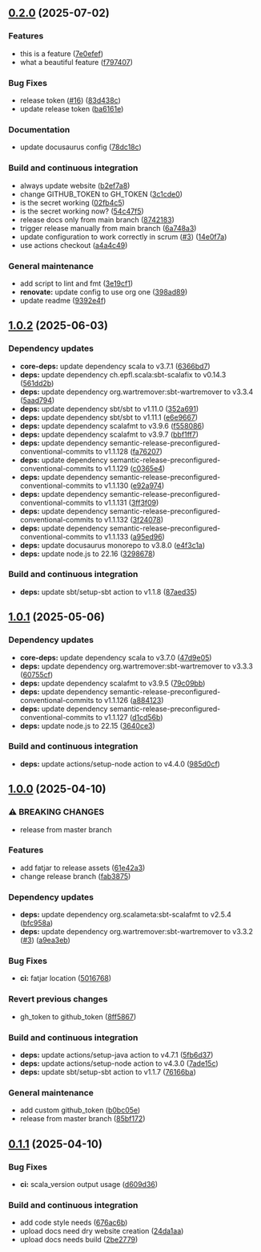 ## [0.2.0](https://github.com/scerediTestingOrg/testing-in-the-90s/compare/v0.1.0...v0.2.0) (2025-07-02)

### Features

* this is a feature ([7e0efef](https://github.com/scerediTestingOrg/testing-in-the-90s/commit/7e0efef8d230d4e93ad5eeaa3b1bfd02099e98dd))
* what a beautiful feature ([f797407](https://github.com/scerediTestingOrg/testing-in-the-90s/commit/f797407ce53aaa5a49cdbbdbc5c0c6df5ca0d52c))

### Bug Fixes

* release token ([#16](https://github.com/scerediTestingOrg/testing-in-the-90s/issues/16)) ([83d438c](https://github.com/scerediTestingOrg/testing-in-the-90s/commit/83d438c5b08ddadd0d063e199ff40c611894baae))
* update release token ([ba6161e](https://github.com/scerediTestingOrg/testing-in-the-90s/commit/ba6161eaeb7a95bc2c347d6569edf8edc2561735))

### Documentation

* update docusaurus config ([78dc18c](https://github.com/scerediTestingOrg/testing-in-the-90s/commit/78dc18c886844c40c952e05527a72676a58e19a9))

### Build and continuous integration

* always update website ([b2ef7a8](https://github.com/scerediTestingOrg/testing-in-the-90s/commit/b2ef7a836fcf6c4b280ee385377003a03b405418))
* change GITHUB_TOKEN to GH_TOKEN ([3c1cde0](https://github.com/scerediTestingOrg/testing-in-the-90s/commit/3c1cde0ac6a311c8ab24c993c657240a54cbf0f7))
* is the secret working ([02fb4c5](https://github.com/scerediTestingOrg/testing-in-the-90s/commit/02fb4c5f579169c592dec335b6afca42443f4b0c))
* is the secret working now? ([54c47f5](https://github.com/scerediTestingOrg/testing-in-the-90s/commit/54c47f5157f1ba393195edca439e1350cc05d62b))
* release docs only from main branch ([8742183](https://github.com/scerediTestingOrg/testing-in-the-90s/commit/87421833392af31ef0f6aa684acb762e3db2559c))
* trigger release manually from main branch ([6a748a3](https://github.com/scerediTestingOrg/testing-in-the-90s/commit/6a748a3f9b77d84629c7022b8faf1f4964fb9343))
* update configuration to work correctly in scrum ([#3](https://github.com/scerediTestingOrg/testing-in-the-90s/issues/3)) ([14e0f7a](https://github.com/scerediTestingOrg/testing-in-the-90s/commit/14e0f7ad699e2475fc333ba330cc14edc6cf4e3d))
* use actions checkout ([a4a4c49](https://github.com/scerediTestingOrg/testing-in-the-90s/commit/a4a4c4962b374fbff7d0526099b5609bec070278))

### General maintenance

* add script to lint and fmt ([3e19cf1](https://github.com/scerediTestingOrg/testing-in-the-90s/commit/3e19cf1a5b80d72a75aeea9131dd7d000fc3093d))
* **renovate:** update config to use org one ([398ad89](https://github.com/scerediTestingOrg/testing-in-the-90s/commit/398ad892a38ff59f076ae57e272a4b66b926f8ba))
* update readme ([9392e4f](https://github.com/scerediTestingOrg/testing-in-the-90s/commit/9392e4f65565bc8041905c1e2ef51250ce134044))

## [1.0.2](https://github.com/sceredi/template-for-scala3-projects/compare/v1.0.1...v1.0.2) (2025-06-03)

### Dependency updates

* **core-deps:** update dependency scala to v3.7.1 ([6366bd7](https://github.com/sceredi/template-for-scala3-projects/commit/6366bd7d17d8582ef2c93ef278557849a758eebb))
* **deps:** update dependency ch.epfl.scala:sbt-scalafix to v0.14.3 ([561dd2b](https://github.com/sceredi/template-for-scala3-projects/commit/561dd2b11c761103d99655a2007f3dd4b5f06d37))
* **deps:** update dependency org.wartremover:sbt-wartremover to v3.3.4 ([5aad794](https://github.com/sceredi/template-for-scala3-projects/commit/5aad794ee4d0b5f9ab1153f4191d2df354125126))
* **deps:** update dependency sbt/sbt to v1.11.0 ([352a691](https://github.com/sceredi/template-for-scala3-projects/commit/352a69118a91040c8e13eb0451be137a4c3d6e1c))
* **deps:** update dependency sbt/sbt to v1.11.1 ([e6e9667](https://github.com/sceredi/template-for-scala3-projects/commit/e6e9667f5fbc5dc9daaa096780203e599c0ec5b9))
* **deps:** update dependency scalafmt to v3.9.6 ([f558086](https://github.com/sceredi/template-for-scala3-projects/commit/f558086a95ae4094dd38dc68c2b03e15ea178f1c))
* **deps:** update dependency scalafmt to v3.9.7 ([bbf1ff7](https://github.com/sceredi/template-for-scala3-projects/commit/bbf1ff7a8505bc51d6d96e575a4d068a7d1aafd1))
* **deps:** update dependency semantic-release-preconfigured-conventional-commits to v1.1.128 ([fa76207](https://github.com/sceredi/template-for-scala3-projects/commit/fa762070b8b308f37b7d6bf4733be94d489b5275))
* **deps:** update dependency semantic-release-preconfigured-conventional-commits to v1.1.129 ([c0365e4](https://github.com/sceredi/template-for-scala3-projects/commit/c0365e463addee9e49971197b9e0cb34ad7ad136))
* **deps:** update dependency semantic-release-preconfigured-conventional-commits to v1.1.130 ([e92a974](https://github.com/sceredi/template-for-scala3-projects/commit/e92a974be2a0dea8b85f461fa77b1babb7cb0136))
* **deps:** update dependency semantic-release-preconfigured-conventional-commits to v1.1.131 ([3ff3f09](https://github.com/sceredi/template-for-scala3-projects/commit/3ff3f09e38fd19bea5316220fbb6359b4764ab6e))
* **deps:** update dependency semantic-release-preconfigured-conventional-commits to v1.1.132 ([3f24078](https://github.com/sceredi/template-for-scala3-projects/commit/3f240789478a61ce938ffffe59db0b6ad52736a8))
* **deps:** update dependency semantic-release-preconfigured-conventional-commits to v1.1.133 ([a95ed96](https://github.com/sceredi/template-for-scala3-projects/commit/a95ed96eb117d877a18907cb6469019f62c4a4a9))
* **deps:** update docusaurus monorepo to v3.8.0 ([e4f3c1a](https://github.com/sceredi/template-for-scala3-projects/commit/e4f3c1aab2fa3ef4822268813493eebe6d424a9e))
* **deps:** update node.js to 22.16 ([3298678](https://github.com/sceredi/template-for-scala3-projects/commit/32986781c5fd9feee6a107c6e5a66fc918f88119))

### Build and continuous integration

* **deps:** update sbt/setup-sbt action to v1.1.8 ([87aed35](https://github.com/sceredi/template-for-scala3-projects/commit/87aed3524d425404d718c1fb7091121c9cf513b1))

## [1.0.1](https://github.com/sceredi/template-for-scala3-projects/compare/v1.0.0...v1.0.1) (2025-05-06)

### Dependency updates

* **core-deps:** update dependency scala to v3.7.0 ([47d9e05](https://github.com/sceredi/template-for-scala3-projects/commit/47d9e05d8129be56566f54b7c3ba45cbf3580ce6))
* **deps:** update dependency org.wartremover:sbt-wartremover to v3.3.3 ([60755cf](https://github.com/sceredi/template-for-scala3-projects/commit/60755cf08bcd5d788473059bb86f182779b802be))
* **deps:** update dependency scalafmt to v3.9.5 ([79c09bb](https://github.com/sceredi/template-for-scala3-projects/commit/79c09bb6d0f24f6883813697f9f6630f97e96835))
* **deps:** update dependency semantic-release-preconfigured-conventional-commits to v1.1.126 ([a884123](https://github.com/sceredi/template-for-scala3-projects/commit/a884123b9d5f091a91bfc08bdb082db08081718f))
* **deps:** update dependency semantic-release-preconfigured-conventional-commits to v1.1.127 ([d1cd56b](https://github.com/sceredi/template-for-scala3-projects/commit/d1cd56b5f3c4e57528b0c51ce9e8e4388eda6710))
* **deps:** update node.js to 22.15 ([3640ce3](https://github.com/sceredi/template-for-scala3-projects/commit/3640ce314bb024b39e4c89f28f75b7a46944f05c))

### Build and continuous integration

* **deps:** update actions/setup-node action to v4.4.0 ([985d0cf](https://github.com/sceredi/template-for-scala3-projects/commit/985d0cf62a9a787c0e7af5d6a9ec38c5d10064f9))

## [1.0.0](https://github.com/sceredi/template-for-scala3-projects/compare/v0.1.1...v1.0.0) (2025-04-10)

### ⚠ BREAKING CHANGES

* release from master branch

### Features

* add fatjar to release assets ([61e42a3](https://github.com/sceredi/template-for-scala3-projects/commit/61e42a3e28cc26dd8b5187ea9ef3e7196979f96e))
* change release branch ([fab3875](https://github.com/sceredi/template-for-scala3-projects/commit/fab38754d3092b5022901e4edbac48ec4e063db8))

### Dependency updates

* **deps:** update dependency org.scalameta:sbt-scalafmt to v2.5.4 ([bfc958a](https://github.com/sceredi/template-for-scala3-projects/commit/bfc958aff8a59814ff6e288a7cb4b51ac09376ff))
* **deps:** update dependency org.wartremover:sbt-wartremover to v3.3.2 ([#3](https://github.com/sceredi/template-for-scala3-projects/issues/3)) ([a9ea3eb](https://github.com/sceredi/template-for-scala3-projects/commit/a9ea3eb8e6d44ece33f635ae4c8a653c6d5c0243))

### Bug Fixes

* **ci:** fatjar location ([5016768](https://github.com/sceredi/template-for-scala3-projects/commit/5016768bf9f85e96b11e6fe1c0f417ca5f107738))

### Revert previous changes

* gh_token to github_token ([8ff5867](https://github.com/sceredi/template-for-scala3-projects/commit/8ff5867d280e2eea081b83e8b39ad2534676245d))

### Build and continuous integration

* **deps:** update actions/setup-java action to v4.7.1 ([5fb6d37](https://github.com/sceredi/template-for-scala3-projects/commit/5fb6d37c34b58e80481debaedc4256e2d4b0775d))
* **deps:** update actions/setup-node action to v4.3.0 ([7ade15c](https://github.com/sceredi/template-for-scala3-projects/commit/7ade15c8669c4a2afe059812eca95a8b2e49156f))
* **deps:** update sbt/setup-sbt action to v1.1.7 ([76166ba](https://github.com/sceredi/template-for-scala3-projects/commit/76166baf2e24d6548f27499093b618f8e7de602e))

### General maintenance

* add custom github_token ([b0bc05e](https://github.com/sceredi/template-for-scala3-projects/commit/b0bc05e833acb69d58fb9d56bfed5f1092511857))
* release from master branch ([85bf172](https://github.com/sceredi/template-for-scala3-projects/commit/85bf17253603e9ddff3f74161290291259de767a))

## [0.1.1](https://github.com/sceredi/template-for-scala3-projects/compare/v0.1.0...v0.1.1) (2025-04-10)

### Bug Fixes

* **ci:** scala_version output usage ([d609d36](https://github.com/sceredi/template-for-scala3-projects/commit/d609d36630502c93f3cedf3b0fc486a77346c11e))

### Build and continuous integration

* add code style needs ([676ac6b](https://github.com/sceredi/template-for-scala3-projects/commit/676ac6b91db1a3eca904b600eb62a48a1f38c636))
* upload docs need dry website creation ([24da1aa](https://github.com/sceredi/template-for-scala3-projects/commit/24da1aa67a277da3fb59e20c95c6891eb6a5e603))
* upload docs needs build ([2be2779](https://github.com/sceredi/template-for-scala3-projects/commit/2be277935d5c313f80d6d3225af77e6a12d857d1))
